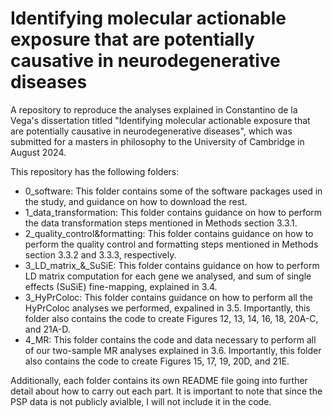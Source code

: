 # Identifying molecular actionable exposure that are potentially causative in neurodegenerative diseases

A repository to reproduce the analyses explained in Constantino de la Vega's dissertation titled "Identifying molecular actionable exposure that are potentially causative in neurodegenerative diseases", which was submitted for a masters in philosophy to the University of Cambridge in August 2024. 

This repository has the following folders:
- 0_software: This folder contains some of the software packages used in the study, and guidance on how to download the rest.
- 1_data_transformation: This folder contains guidance on how to perform the data transformation steps mentioned in Methods section 3.3.1.
- 2_quality_control&formatting: This folder contains guidance on how to perform the quality control and formatting steps mentioned in Methods section 3.3.2 and 3.3.3, respectively.
- 3_LD_matrix_&_SuSiE: This folder contains guidance on how to perform LD matrix computation for each gene we analysed, and sum of single effects (SuSiE) fine-mapping, explained in 3.4.
- 3_HyPrColoc: This folder contains guidance on how to perform all the HyPrColoc analyses we performed, expalined in 3.5. Importantly, this folder also contains the code to create Figures 12, 13, 14, 16, 18, 20A-C, and 21A-D.
- 4_MR: This folder contains the code and data necessary to perform all of our two-sample MR analyses explained in 3.6. Importantly, this folder also contains the code to create Figures 15, 17, 19, 20D, and 21E. 

Additionally, each folder contains its own README file going into further detail about how to carry out each part. It is important to note that since the PSP data is not publicly avialble, I will not include it in the code. 
